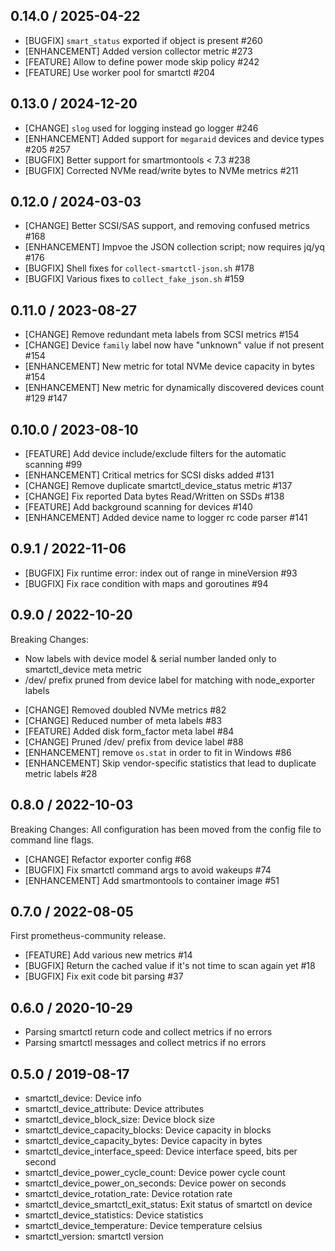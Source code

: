 ## 0.14.0 / 2025-04-22

* [BUGFIX] `smart_status` exported if object is present #260
* [ENHANCEMENT] Added version collector metric #273
* [FEATURE] Allow to define power mode skip policy #242
* [FEATURE] Use worker pool for smartctl #204

## 0.13.0 / 2024-12-20

* [CHANGE] `slog` used for logging instead go logger #246
* [ENHANCEMENT] Added support for `megaraid` devices and device types #205 #257
* [BUGFIX] Better support for smartmontools < 7.3 #238
* [BUGFIX] Corrected NVMe read/write bytes to NVMe metrics #211

## 0.12.0 / 2024-03-03

* [CHANGE] Better SCSI/SAS support, and removing confused metrics #168
* [ENHANCEMENT] Impvoe the JSON collection script; now requires jq/yq #176
* [BUGFIX] Shell fixes for `collect-smartctl-json.sh` #178
* [BUGFIX] Various fixes to `collect_fake_json.sh` #159

## 0.11.0 / 2023-08-27

* [CHANGE] Remove redundant meta labels from SCSI metrics #154
* [CHANGE] Device `family` label now have "unknown" value if not present #154
* [ENHANCEMENT] New metric for total NVMe device capacity in bytes #154
* [ENHANCEMENT] New metric for dynamically discovered devices count #129 #147

## 0.10.0 / 2023-08-10

* [FEATURE] Add device include/exclude filters for the automatic scanning #99
* [ENHANCEMENT] Critical metrics for SCSI disks added #131
* [CHANGE] Remove duplicate smartctl_device_status metric #137
* [CHANGE] Fix reported Data bytes Read/Written on SSDs #138
* [FEATURE] Add background scanning for devices #140
* [ENHANCEMENT] Added device name to logger rc code parser #141

## 0.9.1 / 2022-11-06

* [BUGFIX] Fix runtime error: index out of range in mineVersion #93
* [BUGFIX] Fix race condition with maps and goroutines #94

## 0.9.0 / 2022-10-20

Breaking Changes:
- Now labels with device model & serial number landed only to smartctl_device meta metric
- /dev/ prefix pruned from device label for matching with node_exporter labels

* [CHANGE] Removed doubled NVMe metrics #82
* [CHANGE] Reduced number of meta labels #83
* [FEATURE] Added disk form_factor meta label #84
* [CHANGE] Pruned /dev/ prefix from device label #88
* [ENHANCEMENT] remove `os.stat` in order to fit in Windows #86
* [ENHANCEMENT] Skip vendor-specific statistics that lead to duplicate metric labels #28

## 0.8.0 / 2022-10-03

Breaking Changes:
All configuration has been moved from the config file to command line flags.

* [CHANGE] Refactor exporter config #68
* [BUGFIX] Fix smartctl command args to avoid wakeups #74
* [ENHANCEMENT] Add smartmontools to container image #51

## 0.7.0 / 2022-08-05

First prometheus-community release.

* [FEATURE] Add various new metrics #14
* [BUGFIX] Return the cached value if it's not time to scan again yet #18
* [BUGFIX] Fix exit code bit parsing #37

## 0.6.0 / 2020-10-29

* Parsing smartctl return code and collect metrics if no errors
* Parsing smartctl messages and collect metrics if no errors

## 0.5.0 / 2019-08-17

* smartctl_device: Device info
* smartctl_device_attribute: Device attributes
* smartctl_device_block_size: Device block size
* smartctl_device_capacity_blocks: Device capacity in blocks
* smartctl_device_capacity_bytes: Device capacity in bytes
* smartctl_device_interface_speed: Device interface speed, bits per second
* smartctl_device_power_cycle_count: Device power cycle count
* smartctl_device_power_on_seconds: Device power on seconds
* smartctl_device_rotation_rate: Device rotation rate
* smartctl_device_smartctl_exit_status: Exit status of smartctl on device
* smartctl_device_statistics: Device statistics
* smartctl_device_temperature: Device temperature celsius
* smartctl_version: smartctl version
